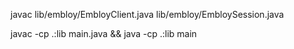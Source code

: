 javac lib/embloy/EmbloyClient.java lib/embloy/EmbloySession.java

javac -cp .:lib main.java && java -cp .:lib main